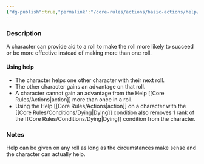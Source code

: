 ```yaml
---
{"dg-publish":true,"permalink":"/core-rules/actions/basic-actions/help/"}
---
```


### Description
A character can provide aid to a roll to make the roll more likely to succeed or be more effective instead of making more than one roll. 

#### Using help
- The character helps one other character with their next roll.
- The other character gains an advantage on that roll.
- A character cannot gain an advantage from the Help [[Core Rules/Actions\|action]] more than once in a roll.
- Using the Help [[Core Rules/Actions\|action]] on a character with the [[Core Rules/Conditions/Dying\|Dying]] condition also removes 1 rank of the [[Core Rules/Conditions/Dying\|Dying]] condition from the character.

### Notes
Help can be given on any roll as long as the circumstances make sense and the character can actually help.